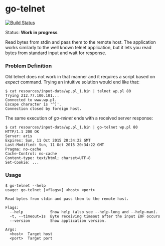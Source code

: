 # go-telnet

[![Build Status](https://travis-ci.org/mtojek/go-telnet.svg?branch=master)](https://travis-ci.org/mtojek/go-telnet)

Status: **Work in progress**

Read bytes from stdin and pass them to the remote host. The application works similarly to the well known telnet application, but it lets you read bytes from standard input and wait for response.

### Problem Definition

Old telnet does not work in that manner and it requires a script based on _expect_ command. Trying an intuitive solution would end like that:

~~~
$ cat resources/input-data/wp.pl_1.bin | telnet wp.pl 80
Trying 212.77.100.101...
Connected to www.wp.pl.
Escape character is '^]'.
Connection closed by foreign host.
~~~

The same execution of _go-telnet_ ends with a received server response:
~~~
$ cat resources/input-data/wp.pl_1.bin | go-telnet wp.pl 80
HTTP/1.1 200 OK
Server: aris
Expires: Sun, 11 Oct 2015 20:34:22 GMT
Last-Modified: Sun, 11 Oct 2015 20:34:22 GMT
Pragma: no-cache
Cache-Control: no-cache
Content-type: text/html; charset=UTF-8
Set-Cookie: ...
~~~

### Usage ###

~~~
$ go-telnet --help
usage: go-telnet [<flags>] <host> <port>

Read bytes from stdin and pass them to the remote host.

Flags:
  --help            Show help (also see --help-long and --help-man).
  -t, --timeout=1s  Byte receiving timeout after the input EOF occurs
  --version         Show application version.

Args:
  <host>  Target host
  <port>  Target port
~~~